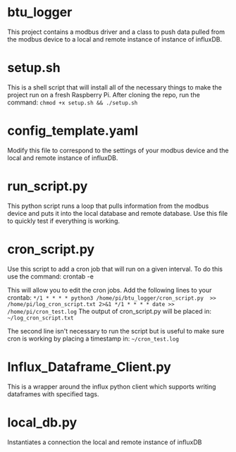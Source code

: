 # btu_logger
This project contains a modbus driver and a class to push data pulled from the modbus device
to a local and remote instance of instance of influxDB. 

# setup.sh
This is a shell script that will install all of the necessary things to make the project run 
on a fresh Raspberry Pi. After cloning the repo, run the command: 
`chmod +x setup.sh && ./setup.sh`

# config_template.yaml 
Modify this file to correspond to the settings of your modbus device and the local and remote 
instance of influxDB.

# run_script.py
This python script runs a loop that pulls information from the modbus device and puts it into 
the local database and remote database. Use this file to quickly test if everything is working.

# cron_script.py
Use this script to add a cron job that will run on a given interval. To do this use the command:
crontab -e

This will allow you to edit the cron jobs. Add the following lines to your crontab:
`
*/1 * * * * python3 /home/pi/btu_logger/cron_script.py  >> /home/pi/log_cron_script.txt 2>&1
*/1 * * * * date >> /home/pi/cron_test.log
`
The output of cron_script.py will be placed in:
`~/log_cron_script.txt`

The second line isn't necessary to run the script but is useful to make sure cron is working by
placing a timestamp in:
`~/cron_test.log`


# Influx_Dataframe_Client.py
This is a wrapper around the influx python client which supports writing dataframes with specified tags.

# local_db.py
Instantiates a connection the local and remote instance of influxDB



